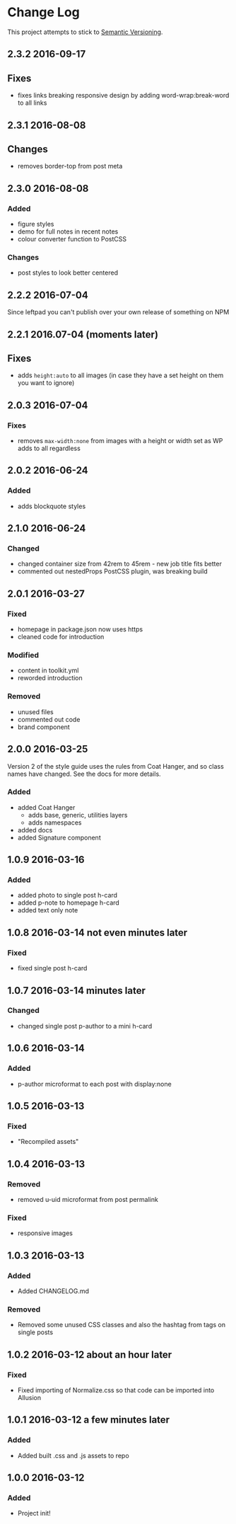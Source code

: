 # Change Log
This project attempts to stick to [Semantic Versioning](http://semver.org/).

## 2.3.2 2016-09-17
## Fixes
- fixes links breaking responsive design by adding word-wrap:break-word to all links

## 2.3.1 2016-08-08
## Changes
- removes border-top from post meta

## 2.3.0 2016-08-08
### Added
- figure styles
- demo for full notes in recent notes
- colour converter function to PostCSS

### Changes
- post styles to look better centered

## 2.2.2 2016-07-04
Since leftpad you can't publish over your own release of something on NPM

## 2.2.1 2016.07-04 (moments later)
## Fixes
- adds `height:auto` to all images (in case they have a set height on them you want to ignore)

## 2.0.3 2016-07-04
### Fixes
- removes `max-width:none` from images with a height or width set as WP adds to all regardless

## 2.0.2 2016-06-24
### Added
- adds blockquote styles

## 2.1.0 2016-06-24
### Changed
- changed container size from 42rem to 45rem - new job title fits better
- commented out nestedProps PostCSS plugin, was breaking build

## 2.0.1 2016-03-27
### Fixed
- homepage in package.json now uses https
- cleaned code for introduction

### Modified
- content in toolkit.yml
- reworded introduction

### Removed
- unused files
- commented out code
- brand component

## 2.0.0 2016-03-25

Version 2 of the style guide uses the rules from Coat Hanger, and so class names have changed.
See the docs for more details.

### Added
- added Coat Hanger
  - adds base, generic, utilities layers
  - adds namespaces
- added docs
- added Signature component

## 1.0.9 2016-03-16
### Added
- added photo to single post h-card
- added p-note to homepage h-card
- added text only note

## 1.0.8 2016-03-14 not even minutes later
### Fixed
- fixed single post h-card

## 1.0.7 2016-03-14 minutes later
### Changed
- changed single post p-author to a mini h-card

## 1.0.6 2016-03-14
### Added
- p-author microformat to each post with display:none

## 1.0.5 2016-03-13
### Fixed
- "Recompiled assets"

## 1.0.4 2016-03-13
### Removed
- removed u-uid microformat from post permalink

### Fixed
- responsive images

## 1.0.3 2016-03-13
### Added
- Added CHANGELOG.md

### Removed
- Removed some unused CSS classes and also the hashtag from tags on single posts

## 1.0.2 2016-03-12 about an hour later
### Fixed
- Fixed importing of Normalize.css so that code can be imported into Allusion

## 1.0.1 2016-03-12 a few minutes later
### Added
- Added built .css and .js assets to repo

## 1.0.0 2016-03-12
### Added
- Project init!

